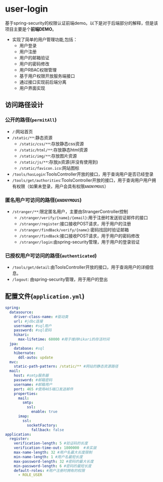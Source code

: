 # user-login

基于spring-security的权限认证前端demo。以下是对于后端部分的解释，但是该项目主要是个**前端DEMO**。

* 实现了简单的用户管理功能,包括：
  * 用户登录
  * 用户注册
  * 用户的邮箱验证
  * 用户的密码修改
  * 用户RBAC权限管理  
  * 基于用户权限开放服务端接口
  * 通过接口实现前后端分离
  * 用户界面实现

## 访问路径设计

### 公开的路径(`permitAll`)

* `/`:网站首页
* `/static/**`:静态资源
  * `/static/css/**`:存放静态css资源  
  * `/static/html/**`:存放静态html资源  
  * `/static/img/**`:存放图片资源  
  * `/static/js/**`:存放js资源(并没有使用到)  
  * `/static/favicon.ico`:网站图标  
* `/tools/hasLogin`:ToolsController开放的接口，用于查询用户是否已经登录
* `/tools/get/authorities`:ToolsController开放的接口，用于查询用户用户拥有权限（如果未登录，用户会具有权限`ANONYMOUS`）

### 匿名用户可访问的路径(`ANONYMOUS`)

* `/stranger/**`:限定匿名用户，主要由StrangerController控制
  * `/stranger/verify/{name}/{email}`:用于注册时发送验证邮件的接口
  * `/stranger/register`:接口接收POST请求，用于用户的注册
  * `/stranger/findBack/verify/{name}`:密码找回时验证邮箱
  * `/stranger/findBack`:接口接收POST请求，用于用户的密码修改
  * `/stranger/login`:由spring-security管理，用于用户的登录验证  

### 已授权用户可访问的路径(`authenticated`)

* `/tools/get/detail`:由ToolsController开放的接口，用于查询用户的详细信息。
* `/logout`: 由spring-security管理，用于用户的登出

## 配置文件(`application.yml`)

``` yml
spring:
  datasource:
    driver-class-name: #驱动类
    url: #jdbc连接
    username: #sql用户
    password: #sql密码
    hikari:
      max-lifetime: 60000 #用于维持hikari的存活时间
  jpa:
    database: #sql
    hibernate:
      ddl-auto: update
  mvc:
    static-path-pattern: /static/** #网站的静态资源路径
  mail:
    host: #smtp服务器
    password: #邮箱密码
    username: #邮箱用户
    port: 465 #使用465端口发送邮件
    properties:
      mail:
        smtp:
          ssl:
            enable: true
      imap:
        ssl:
          socketFactory:
            fallback: false
application:
  register:
    verification-length: 5 #验证码的长度
    verification-time-out: 1800000  #未实装
    max-name-length: 32 #用户名最大长度限制
    min-name-length: 1 #用户名最短长度
    max-password-length: 32 #密码的最大长度
    min-password-length: 6 #密码的最短长度
    default-roles: #用户注册时拥有的权限
      - ROLE_USER
```
